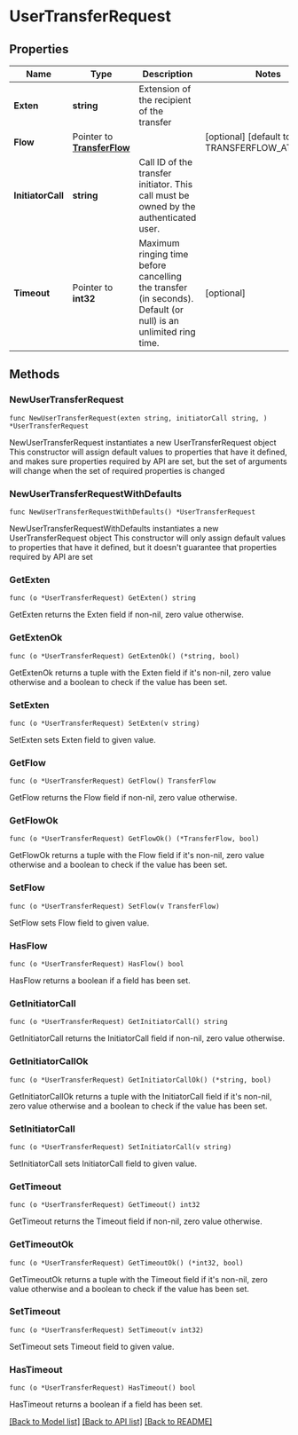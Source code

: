 # UserTransferRequest

## Properties

Name | Type | Description | Notes
------------ | ------------- | ------------- | -------------
**Exten** | **string** | Extension of the recipient of the transfer |
**Flow** | Pointer to [**TransferFlow**](TransferFlow.md) |  | [optional] [default to TRANSFERFLOW_ATTENDED]
**InitiatorCall** | **string** | Call ID of the transfer initiator. This call must be owned by the authenticated user. |
**Timeout** | Pointer to **int32** | Maximum ringing time before cancelling the transfer (in seconds). Default (or null) is an unlimited ring time. | [optional]

## Methods

### NewUserTransferRequest

`func NewUserTransferRequest(exten string, initiatorCall string, ) *UserTransferRequest`

NewUserTransferRequest instantiates a new UserTransferRequest object
This constructor will assign default values to properties that have it defined,
and makes sure properties required by API are set, but the set of arguments
will change when the set of required properties is changed

### NewUserTransferRequestWithDefaults

`func NewUserTransferRequestWithDefaults() *UserTransferRequest`

NewUserTransferRequestWithDefaults instantiates a new UserTransferRequest object
This constructor will only assign default values to properties that have it defined,
but it doesn't guarantee that properties required by API are set

### GetExten

`func (o *UserTransferRequest) GetExten() string`

GetExten returns the Exten field if non-nil, zero value otherwise.

### GetExtenOk

`func (o *UserTransferRequest) GetExtenOk() (*string, bool)`

GetExtenOk returns a tuple with the Exten field if it's non-nil, zero value otherwise
and a boolean to check if the value has been set.

### SetExten

`func (o *UserTransferRequest) SetExten(v string)`

SetExten sets Exten field to given value.

### GetFlow

`func (o *UserTransferRequest) GetFlow() TransferFlow`

GetFlow returns the Flow field if non-nil, zero value otherwise.

### GetFlowOk

`func (o *UserTransferRequest) GetFlowOk() (*TransferFlow, bool)`

GetFlowOk returns a tuple with the Flow field if it's non-nil, zero value otherwise
and a boolean to check if the value has been set.

### SetFlow

`func (o *UserTransferRequest) SetFlow(v TransferFlow)`

SetFlow sets Flow field to given value.

### HasFlow

`func (o *UserTransferRequest) HasFlow() bool`

HasFlow returns a boolean if a field has been set.

### GetInitiatorCall

`func (o *UserTransferRequest) GetInitiatorCall() string`

GetInitiatorCall returns the InitiatorCall field if non-nil, zero value otherwise.

### GetInitiatorCallOk

`func (o *UserTransferRequest) GetInitiatorCallOk() (*string, bool)`

GetInitiatorCallOk returns a tuple with the InitiatorCall field if it's non-nil, zero value otherwise
and a boolean to check if the value has been set.

### SetInitiatorCall

`func (o *UserTransferRequest) SetInitiatorCall(v string)`

SetInitiatorCall sets InitiatorCall field to given value.

### GetTimeout

`func (o *UserTransferRequest) GetTimeout() int32`

GetTimeout returns the Timeout field if non-nil, zero value otherwise.

### GetTimeoutOk

`func (o *UserTransferRequest) GetTimeoutOk() (*int32, bool)`

GetTimeoutOk returns a tuple with the Timeout field if it's non-nil, zero value otherwise
and a boolean to check if the value has been set.

### SetTimeout

`func (o *UserTransferRequest) SetTimeout(v int32)`

SetTimeout sets Timeout field to given value.

### HasTimeout

`func (o *UserTransferRequest) HasTimeout() bool`

HasTimeout returns a boolean if a field has been set.

[[Back to Model list]](../README.md#documentation-for-models) [[Back to API list]](../README.md#documentation-for-api-endpoints) [[Back to README]](../README.md)
